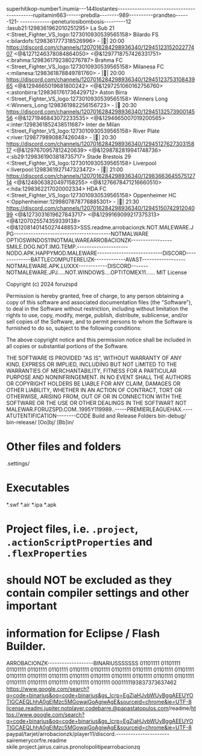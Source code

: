 superhitikop-number1.inumia---144lostantes-------------------------------------------rupitamin663------prebdla--------989----------prandteo------121-
-------------peneturiosibombosis---------12
:lasub21:1298361962010251295> La Sub 21 <:Street_Fighter_VS_logo:1273010930539565158>  Bilardo FS <:bilardofs:1298361777318526996> - |📆| 20:00 ⁠https://discord.com/channels/1207016284298936340/1294512315202277407 <@&1271246378084864050>              <@&1297718757426331751>   <:brahma:1298361792380276787> Brahma FC <:Street_Fighter_VS_logo:1273010930539565158> Milanesa FC <:milanesa:1298361878849781760> - |📆| 20:00 https://discord.com/channels/1207016284298936340/1294512375310843965 <@&1294665019681800242>              <@&1297251060162756760>   <:astonbirra:1298361761736429712> Aston Birra <:Street_Fighter_VS_logo:1273010930539565158> Winners Long <:Winners_Long:1298361982256156723>  - |📆 20:30 ⁠https://discord.com/channels/1207016284298936340/1294513257390014556 <@&1271946843072233535>           <@&1294665007019200565>   <:inter:1298361852438511687> Inter de Milan <:Street_Fighter_VS_logo:1273010930539565158> River Plate <:river:1298779890887426048> - |📆| 20:30 ⁠https://discord.com/channels/1207016284298936340/1294512762730315817 <@&1297670957812420639>         <@&1298782819941748736>   <:sb29:1298361903818735717> Stade Brestois 29 <:Street_Fighter_VS_logo:1273010930539565158> Liverpool <:liverpool:1298361927147323472> - |📆| 21:00  https://discord.com/channels/1207016284298936340/1298366364557512714 <@&1248063820497158255>       <@&1276678471216660510>   <:hda:1298362217020002334> HDA FC <:Street_Fighter_VS_logo:1273010930539565158>  Oppenheimer HC <:Opphenheimer:1299807878776885301> - |📆| 21:30  https://discord.com/channels/1207016284298936340/1294515074291204099 <@&1273031619627843717>        <@&1299169099217375313>    <@&1207025574359339138>  <@&1208140145027448853>SSS.readme.arrobacionzk.NOT.MALEWARE.JPG----------------------------------------NOTMALWARE
OPTIOSWINDOS11NOTMALWAREARROBACIONZK-----------------SMILE.DOG.NOT.IMG.TEMP.---------------------NODO.APK.HAPPYMOD.MALEWARE---------------------------DISCORD--------------BATTLECOMPUTERELIZK-------------AVAST------------------NOTMALEWARE.APK.LUXXX------------DISCORD-------NOTMALEWARE.JPJ.....NOT.WINDOWS....OPTITOMEX11......
MIT License

Copyright (c) 2024 foruzspd

Permission is hereby granted, free of charge, to any person obtaining a copy
of this software and associated documentation files (the "Software"), to deal
in the Software without restriction, including without limitation the rights
to use, copy, modify, merge, publish, distribute, sublicense, and/or sell
copies of the Software, and to permit persons to whom the Software is
furnished to do so, subject to the following conditions:

The above copyright notice and this permission notice shall be included in all
copies or substantial portions of the Software.

THE SOFTWARE IS PROVIDED "AS IS", WITHOUT WARRANTY OF ANY KIND, EXPRESS OR
IMPLIED, INCLUDING BUT NOT LIMITED TO THE WARRANTIES OF MERCHANTABILITY,
FITNESS FOR A PARTICULAR PURPOSE AND NONINFRINGEMENT. IN NO EVENT SHALL THE
AUTHORS OR COPYRIGHT HOLDERS BE LIABLE FOR ANY CLAIM, DAMAGES OR OTHER
LIABILITY, WHETHER IN AN ACTION OF CONTRACT, TORT OR OTHERWISE, ARISING FROM,
OUT OF OR IN CONNECTION WITH THE SOFTWARE OR THE USE OR OTHER DEALINGS IN THE
SOFTWART
NOT MALEWAR.FORUZSPD.COM..1995Y119989..-----PREMIERLEAGUEHAX.----ATUTENTIFICATION--------CODE
 Build and Release Folders
bin-debug/
bin-release/
[Oo]bj/
[Bb]in/

# Other files and folders
.settings/

# Executables
*.swf
*.air
*.ipa
*.apk

# Project files, i.e. `.project`, `.actionScriptProperties` and `.flexProperties`
# should NOT be excluded as they contain compiler settings and other important
# information for Eclipse / Flash Builder.
ARROBACIONZK-------------------BINARIUSSSSSSS
 01101111 01101111 01101111 01101111 01101111 01101111 01101111 01101111 01101111 01101111 01101111 01101111 01101111 01101111 01101111 01101111 01101111 01101111 01101111 01101111 01101111 01101111 01101111 01101111 01101111  0001111193837373637462
 https://www.google.com/search?q=code+binarius&oq=code+binarius&gs_lcrp=EgZjaHJvbWUyBggAEEUYOTIGCAEQLhhA0gEIMzc5MGowajGoAgiwAgE&sourceid=chrome&ie=UTF-8
 license.readmi.jupiter.notplayer.codebarre.@papastatopulos.com/readme/https://www.google.com/search?q=code+binarius&oq=code+binarius&gs_lcrp=EgZjaHJvbWUyBggAEEUYOTIGCAEQLhhA0gEIMzc5MGowajGoAgiwAgE&sourceid=chrome&ie=UTF-8
 paypal/tarjet/arrobacionzk/player11/discord.----------------------sairemerycorfre.readme
 skile.project.jairus.cairus.pronolopolitipearrobacionzq
